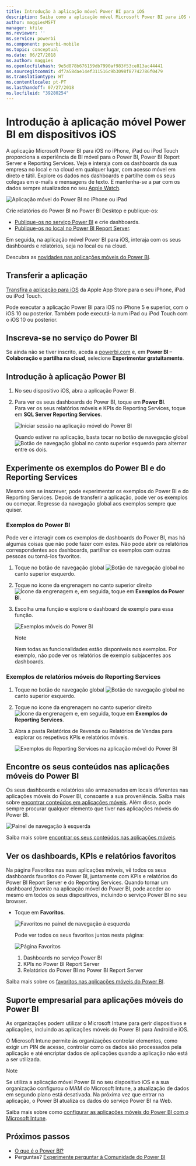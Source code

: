 ```yaml
---
title: Introdução à aplicação móvel Power BI para iOS
description: Saiba como a aplicação móvel Microsoft Power BI para iOS coloca o Power BI ao seu alcance, com acesso móvel a informações empresariais no local e na cloud.
author: maggiesMSFT
manager: kfile
ms.reviewer: ''
ms.service: powerbi
ms.component: powerbi-mobile
ms.topic: conceptual
ms.date: 06/27/2018
ms.author: maggies
ms.openlocfilehash: 9e5d878b676159db7990af983f53ce813ac44441
ms.sourcegitcommit: df7a58dae14ef311516c9b3098f87742786f0479
ms.translationtype: HT
ms.contentlocale: pt-PT
ms.lasthandoff: 07/27/2018
ms.locfileid: "39280254"
---
```

# <a name="get-started-with-the-power-bi-mobile-app-on-ios-devices"></a>Introdução à aplicação móvel Power BI em dispositivos iOS
A aplicação Microsoft Power BI para iOS no iPhone, iPad ou iPod Touch proporciona a experiência de BI móvel para o Power BI, Power BI Report Server e Reporting Services. Veja e interaja com os dashboards da sua empresa no local e na cloud em qualquer lugar, com acesso móvel em direto e tátil. Explore os dados nos dashboards e partilhe com os seus colegas em e-mails e mensagens de texto. E mantenha-se a par com os dados sempre atualizados no seu [Apple Watch](mobile-apple-watch.md).  

![Aplicação móvel do Power BI no iPhone ou iPad](media/mobile-iphone-app-get-started/pbi_ipad_iphonedevices.png)

Crie relatórios do Power BI no Power BI Desktop e publique-os:

* [Publique-os no serviço Power BI](service-get-started.md) e crie dashboards.
* [Publique-os no local no Power BI Report Server](report-server/quickstart-create-powerbi-report.md).

Em seguida, na aplicação móvel Power BI para iOS, interaja com os seus dashboards e relatórios, seja no local ou na cloud.

Descubra as [novidades nas aplicações móveis do Power BI](mobile-whats-new-in-the-mobile-apps.md).

## <a name="download-the-app"></a>Transferir a aplicação
[Transfira a aplicação para iOS](http://go.microsoft.com/fwlink/?LinkId=522062 "Transfira a aplicação para iOS") da Apple App Store para o seu iPhone, iPad ou iPod Touch.

Pode executar a aplicação Power BI para iOS no iPhone 5 e superior, com o iOS 10 ou posterior. Também pode executá-la num iPad ou iPod Touch com o iOS 10 ou posterior. 

## <a name="sign-up-for-the-power-bi-service"></a>Inscreva-se no serviço do Power BI
Se ainda não se tiver inscrito, aceda a [powerbi.com](https://powerbi.microsoft.com/get-started/) e, em **Power BI – Colaboração e partilha na cloud**, selecione **Experimentar gratuitamente**.


## <a name="get-started-with-the-power-bi-app"></a>Introdução à aplicação Power BI
1. No seu dispositivo iOS, abra a aplicação Power BI.
2. Para ver os seus dashboards do Power BI, toque em **Power BI**.  
   Para ver os seus relatórios móveis e KPIs do Reporting Services, toque em **SQL Server Reporting Services**.
   
   ![Iniciar sessão na aplicação móvel do Power BI](media/mobile-iphone-app-get-started/power-bi-connect-to-login.png)
   
   Quando estiver na aplicação, basta tocar no botão de navegação global ![Botão de navegação global](media/mobile-iphone-app-get-started/power-bi-iphone-global-nav-button.png) no canto superior esquerdo para alternar entre os dois. 

## <a name="try-the-power-bi-and-reporting-services-samples"></a>Experimente os exemplos do Power BI e do Reporting Services
Mesmo sem se inscrever, pode experimentar os exemplos do Power BI e do Reporting Services. Depois de transferir a aplicação, pode ver os exemplos ou começar. Regresse da navegação global aos exemplos sempre que quiser.

### <a name="power-bi-samples"></a>Exemplos do Power BI
Pode ver e interagir com os exemplos de dashboards do Power BI, mas há algumas coisas que não pode fazer com estes. Não pode abrir os relatórios correspondentes aos dashboards, partilhar os exemplos com outras pessoas ou torná-los favoritos.

1. Toque no botão de navegação global ![Botão de navegação global](media/mobile-iphone-app-get-started/power-bi-iphone-global-nav-button.png) no canto superior esquerdo.
2. Toque no ícone da engrenagem no canto superior direito ![Ícone da engrenagem](media/mobile-iphone-app-get-started/power-bi-ios-gear-icon.png) e, em seguida, toque em **Exemplos do Power BI**.
3. Escolha uma função e explore o dashboard de exemplo para essa função.  
   
   ![Exemplos móveis do Power BI](media/mobile-iphone-app-get-started/power-bi-iphone-powerbi-samples.png)
   
   > [!NOTE]
   > Nem todas as funcionalidades estão disponíveis nos exemplos. Por exemplo, não pode ver os relatórios de exemplo subjacentes aos dashboards. 
   > 
   > 

### <a name="reporting-services-mobile-report-samples"></a>Exemplos de relatórios móveis do Reporting Services
1. Toque no botão de navegação global ![Botão de navegação global](media/mobile-iphone-app-get-started/power-bi-iphone-global-nav-button.png) no canto superior esquerdo.
2. Toque no ícone da engrenagem no canto superior direito ![Ícone da engrenagem](media/mobile-iphone-app-get-started/power-bi-ios-gear-icon.png) e, em seguida, toque em **Exemplos do Reporting Services**.
3. Abra a pasta Relatórios de Revenda ou Relatórios de Vendas para explorar os respetivos KPIs e relatórios móveis.
   
   ![Exemplos do Reporting Services na aplicação móvel do Power BI](media/mobile-iphone-app-get-started/power-bi-reporting-services-samples.png)

## <a name="find-your-content-in-the-power-bi-mobile-apps"></a>Encontre os seus conteúdos nas aplicações móveis do Power BI
Os seus dashboards e relatórios são armazenados em locais diferentes nas aplicações móveis do Power BI, consoante a sua proveniência. Saiba mais sobre [encontrar conteúdos em aplicações móveis](mobile-apps-quickstart-view-dashboard-report.md). Além disso, pode sempre procurar qualquer elemento que tiver nas aplicações móveis do Power BI. 

![Painel de navegação à esquerda](media/mobile-iphone-app-get-started/power-bi-iphone-left-nav.png)

Saiba mais sobre [encontrar os seus conteúdos nas aplicações móveis](mobile-apps-quickstart-view-dashboard-report.md).

## <a name="view-your-favorite-dashboards-kpis-and-reports"></a>Ver os dashboards, KPIs e relatórios favoritos
Na página Favoritos nas suas aplicações móveis, vê todos os seus dashboards favoritos do Power BI, juntamente com KPIs e relatórios do Power BI Report Server e do Reporting Services. Quando tornar um dashboard *favorito* na aplicação móvel do Power BI, pode aceder ao mesmo em todos os seus dispositivos, incluindo o serviço Power BI no seu browser. 

* Toque em **Favoritos**.
  
   ![Favoritos no painel de navegação à esquerda](media/mobile-iphone-app-get-started/power-bi-iphone-favorites-nav.png)
  
   Pode ver todos os seus favoritos juntos nesta página:
  
   ![Página Favoritos](media/mobile-iphone-app-get-started/power-bi-iphone-faves-report-server-number-callouts.png)
  
  1. Dashboards no serviço Power BI
  2. KPIs no Power BI Report Server
  3. Relatórios do Power BI no Power BI Report Server

Saiba mais sobre os [favoritos nas aplicações móveis do Power BI](mobile-apps-favorites.md).

## <a name="enterprise-support-for-the-power-bi-mobile-apps"></a>Suporte empresarial para aplicações móveis do Power BI
As organizações podem utilizar o Microsoft Intune para gerir dispositivos e aplicações, incluindo as aplicações móveis do Power BI para Android e iOS.

O Microsoft Intune permite às organizações controlar elementos, como exigir um PIN de acesso, controlar como os dados são processados pela aplicação e até encriptar dados de aplicações quando a aplicação não está a ser utilizada.

> [!NOTE]
> Se utiliza a aplicação móvel Power BI no seu dispositivo iOS e a sua organização configurou o MAM do Microsoft Intune, a atualização de dados em segundo plano está desativada. Na próxima vez que entrar na aplicação, o Power BI atualiza os dados do serviço Power BI na Web.
> 

Saiba mais sobre como [configurar as aplicações móveis do Power BI com o Microsoft Intune](service-admin-mobile-intune.md). 

## <a name="next-steps"></a>Próximos passos

* [O que é o Power BI?](power-bi-overview.md)
* Perguntas? [Experimente perguntar à Comunidade do Power BI](http://community.powerbi.com/)


